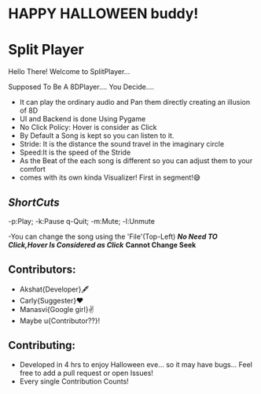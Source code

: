# HAPPY HALLOWEEN buddy!

# Split Player
Hello There! Welcome to SplitPlayer...

Supposed To Be A 8DPlayer.... You Decide....
- It can play the ordinary audio and Pan them directly creating an illusion of 8D
- UI and Backend is done Using Pygame
- No Click Policy: Hover is consider as Click
- By Default a Song is kept so you can listen to it.
- Stride: It is the distance the sound travel in the imaginary circle
- Speed:It is the speed of the Stride
- As the Beat of the each song is different so you can adjust them to your comfort
- comes with its own kinda Visualizer! First in segment!😅

## ***ShortCuts***
-p:Play;        -k:Pause
        q-Quit;
-m:Mute;        -l:Unmute

-You can change the song using the 'File'(Top-Left)
        ***No Need TO Click,Hover Is Considered as Click***
                **Cannot Change Seek**
                
                
## Contributors: 
 * Akshat{Developer}🖋️
 * Carly{Suggester}❤️
 * Manasvi{Google girl}✌️
 * Maybe u{Contributor??}!
 
## Contributing:
- Developed in 4 hrs to enjoy Halloween eve... so it may have bugs... Feel free to add a pull request or open Issues!
- Every single Contribution Counts!
